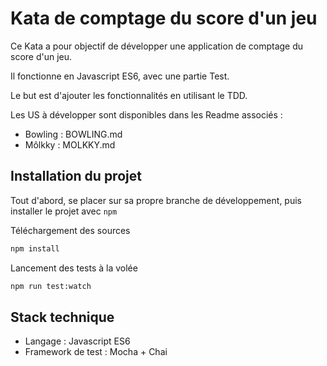 # Kata de comptage du score d'un jeu

Ce Kata a pour objectif de développer une application de comptage du score d'un jeu.

Il fonctionne en Javascript ES6, avec une partie Test.

Le but est d'ajouter les fonctionnalités en utilisant le TDD.

Les US à développer sont disponibles dans les Readme associés : 
 - Bowling : BOWLING.md
 - Môlkky : MOLKKY.md
 
## Installation du projet

Tout d'abord, se placer sur sa propre branche de développement, puis installer le projet avec `npm`

Téléchargement des sources
```bash
npm install
```

Lancement des tests à la volée
```bash
npm run test:watch
```

## Stack technique
 * Langage : Javascript ES6
 * Framework de test : Mocha + Chai
